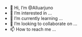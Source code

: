 - 👋 Hi, I’m @Alluarjuno
- 👀 I’m interested in ...
- 🌱 I’m currently learning ...
- 💞️ I’m looking to collaborate on ...
- 📫 How to reach me ...

<!---
Alluarjuno/Alluarjuno is a ✨ special ✨ repository because its `README.md` (this file) appears on your GitHub profile.
You can click the Preview link to take a look at your changes.
--->
